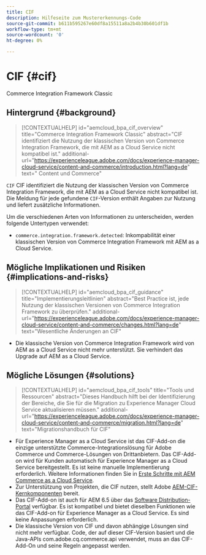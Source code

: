 ```yaml
---
title: CIF
description: Hilfeseite zum Mustererkennungs-Code
source-git-commit: b611b595267e60df8a15511a8a2b4b30b601df1b
workflow-type: tm+mt
source-wordcount: '0'
ht-degree: 0%

---
```


# CIF {#cif}

Commerce Integration Framework Classic

## Hintergrund {#background}

>[!CONTEXTUALHELP]
>id="aemcloud_bpa_cif_overview"
>title="Commerce Integration Framework Classic"
>abstract="CIF identifiziert die Nutzung der klassischen Version von Commerce Integration Framework, die mit AEM as a Cloud Service nicht kompatibel ist."
>additional-url="https://experienceleague.adobe.com/docs/experience-manager-cloud-service/content-and-commerce/introduction.html?lang=de" text=" Content und Commerce"

`CIF` CIF identifiziert die Nutzung der klassischen Version von Commerce Integration Framework, die mit AEM as a Cloud Service nicht kompatibel ist. Die Meldung für jede gefundene `CIF`-Version enthält Angaben zur Nutzung und liefert zusätzliche Informationen.

Um die verschiedenen Arten von Informationen zu unterscheiden, werden folgende Untertypen verwendet:

* `commerce.integration.framework.detected`: Inkompabilität einer klassischen Version von Commerce Integration Framework mit AEM as a Cloud Service.


## Mögliche Implikationen und Risiken {#implications-and-risks}

>[!CONTEXTUALHELP]
>id="aemcloud_bpa_cif_guidance"
>title="Implementierungsleitlinien"
>abstract="Best Practice ist, jede Nutzung der klassischen Versionen von Commerce Integration Framework zu überprüfen."
>additional-url="https://experienceleague.adobe.com/docs/experience-manager-cloud-service/content-and-commerce/changes.html?lang=de" text="Wesentliche Änderungen an CIF"

* Die klassische Version von Commerce Integration Framework wird von AEM as a Cloud Service nicht mehr unterstützt. Sie verhindert das Upgrade auf AEM as a Cloud Service.

## Mögliche Lösungen {#solutions}

>[!CONTEXTUALHELP]
>id="aemcloud_bpa_cif_tools"
>title="Tools und Ressourcen"
>abstract="Dieses Handbuch hilft bei der Identifizierung der Bereiche, die Sie für die Migration zu Experience Manager Cloud Service aktualisieren müssen."
>additional-url="https://experienceleague.adobe.com/docs/experience-manager-cloud-service/content-and-commerce/migration.html?lang=de" text="Migrationshandbuch für CIF"

* Für Experience Manager as a Cloud Service ist das CIF-Add-on die einzige unterstützte Commerce-Integrationslösung für Adobe Commerce und Commerce-Lösungen von Drittanbietern. Das CIF-Add-on wird für Kunden automatisch für Experience Manager as a Cloud Service bereitgestellt. Es ist keine manuelle Implementierung erforderlich. Weitere Informationen finden Sie in [Erste Schritte mit AEM Commerce as a Cloud Service](https://experienceleague.adobe.com/docs/experience-manager-cloud-service/content-and-commerce/storefront/getting-started.html?lang=de).
* Zur Unterstützung von Projekten, die CIF nutzen, stellt Adobe [AEM-CIF-Kernkomponenten](https://github.com/adobe/aem-core-cif-components) bereit.
* Das CIF-Add-on ist auch für AEM 6.5 über das [Software Distribution-Portal](https://experience.adobe.com/#/downloads/content/software-distribution/en/aem.html) verfügbar. Es ist kompatibel und bietet dieselben Funktionen wie das CIF-Add-on für Experience Manager as a Cloud Service. Es sind keine Anpassungen erforderlich.
* Die klassische Version von CIF und davon abhängige Lösungen sind nicht mehr verfügbar. Code, der auf dieser CIF-Version basiert und die Java-APIs com.adobe.cq.commerce.api verwendet, muss an das CIF-Add-On und seine Regeln angepasst werden.
